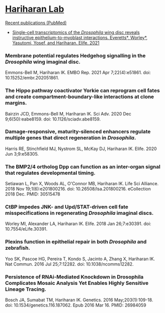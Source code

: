 # [Hariharan Lab](https://mcb.berkeley.edu/labs/hariharan/) 

[Recent publications (PubMed)](https://pubmed.ncbi.nlm.nih.gov/?term=Hariharan+IK&show_snippets=off&sort=pubdate)

* [Single-cell transcriptomics of the *Drosophila* wing disc reveals instructive epithelium-to-myoblast interactions. Everetts*, Worley*, Yasutomi, Yosef, and Hariharan. Elife. 2021](https://elifesciences.org/articles/61276)

### Membrane potential regulates Hedgehog signalling in the *Drosophila* wing imaginal disc.
Emmons-Bell M, Hariharan IK.
EMBO Rep. 2021 Apr 7;22(4):e51861. doi: 10.15252/embr.202051861.

### The Hippo pathway coactivator Yorkie can reprogram cell fates and create compartment-boundary-like interactions at clone margins.
Bairzin JCD, Emmons-Bell M, Hariharan IK.
Sci Adv. 2020 Dec 9;6(50):eabe8159. doi: 10.1126/sciadv.abe8159.

### Damage-responsive, maturity-silenced enhancers regulate multiple genes that direct regeneration in *Drosophila*.
Harris RE, Stinchfield MJ, Nystrom SL, McKay DJ, Hariharan IK.
Elife. 2020 Jun 3;9:e58305.

### The BMP2/4 ortholog Dpp can function as an inter-organ signal that regulates developmental timing.
Setiawan L, Pan X, Woods AL, O'Connor MB, Hariharan IK. Life Sci Alliance. 2018 Nov 19;1(6):e201800216. doi: 10.26508/lsa.201800216. eCollection 2018 Dec.
PMID: 30515478

### CtBP impedes JNK- and Upd/STAT-driven cell fate misspecifications in regenerating *Drosophila* imaginal discs.
Worley MI, Alexander LA, Hariharan IK.
Elife. 2018 Jan 26;7:e30391. doi: 10.7554/eLife.30391.

### Plexins function in epithelial repair in both *Drosophila* and zebrafish.
Yoo SK, Pascoe HG, Pereira T, Kondo S, Jacinto A, Zhang X, Hariharan IK.
Nat Commun. 2016 Jul 25;7:12282. doi: 10.1038/ncomms12282.

### Persistence of RNAi-Mediated Knockdown in Drosophila Complicates Mosaic Analysis Yet Enables Highly Sensitive Lineage Tracing.
Bosch JA, Sumabat TM, Hariharan IK.
Genetics. 2016 May;203(1):109-18. doi: 10.1534/genetics.116.187062. Epub 2016 Mar 16.
PMID: 26984059 

